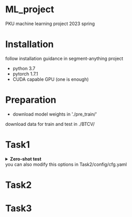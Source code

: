 # ML_project
PKU machine learning project 2023 spring

# Installation
follow installation guidance in segment-anything project
* python 3.7
* pytorch 1.7.1
* CUDA capable GPU (one is enough)

# Preparation
* download model weights in './pre_train/'

download data for train and test in ./BTCV/

# Task1
<details>
  <summary><b>Zero-shot test</b></summary>

```bash
cd Task2
python main.py --promt_type box
```
</details>
you can also modify this options in Task2/config/cfg.yaml

# Task2

# Task3

